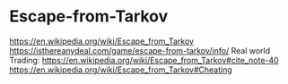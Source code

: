 # Escape-from-Tarkov
https://en.wikipedia.org/wiki/Escape_from_Tarkov https://isthereanydeal.com/game/escape-from-tarkov/info/ Real world Trading: https://en.wikipedia.org/wiki/Escape_from_Tarkov#cite_note-40 https://en.wikipedia.org/wiki/Escape_from_Tarkov#Cheating
